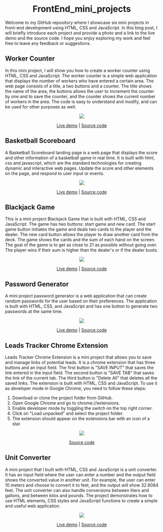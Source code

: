 <h1 align="center">FrontEnd_mini_projects</h1>
<p>
Welcome to my GitHub repository where I showcase six mini projects in front-end development using HTML, CSS and JavaScript. In this blog post, I will briefly introduce each project and provide a photo and a link to the live demo and the source code. I hope you enjoy exploring my work and feel free to leave any feedback or suggestions.
</p>
<h2>Worker Counter</h2>
<p>
In this mini project, I will show you how to create a worker counter using HTML, CSS and JavaScript. The worker counter is a simple web application that displays the number of workers who have entered a certain area. The web page consists of a title, a two buttons and a counter. The title shows the name of the area, the buttons allows the user to increment the counter by one and to save the counter, and the counter shows the current number of workers in the area. The code is easy to understand and modify, and can be used for other purposes as well.
</p>
<p align="center">
    <a href="https://codepen.io/LAHMAMI1/full/zYmGOGV">
      <img
        align="center"
        src="https://raw.githubusercontent.com/LAHMAMI1/FrontEnd_mini_projects/main/Worker_counter/worker%20counter.png"
      />
    </a>
</p>
<p align="center">
  <a href="https://codepen.io/LAHMAMI1/full/zYmGOGV">Live demo</a>
  |
  <a href="https://github.com/LAHMAMI1/FrontEnd_mini_projects/tree/main/Worker_counter">Source code</a>
</p>

<h2>Basketball Scoreboard</h2>
<p>
A Basketball Scoreboard landing page is a web page that displays the score and other information of a basketball game in real time. It is built with html, css and javascript, which are the standard technologies for creating dynamic and interactive web pages. Update the score and other elements on the page, and respond to user input or events.
</p>
<p align="center">
    <a href="https://codepen.io/LAHMAMI1/full/wvYawMp">
      <img
        align="center"
        src="https://raw.githubusercontent.com/LAHMAMI1/FrontEnd_mini_projects/main/Basketball_scoreboard/Basketball%20Scoreboard.png"
      />
    </a>
</p>
<p align="center">
  <a href="https://codepen.io/LAHMAMI1/full/wvYawMp">Live demo</a>
  |
  <a href="https://github.com/LAHMAMI1/FrontEnd_mini_projects/tree/main/Basketball_scoreboard">Source code</a>
</p>

<h2>Blackjack Game</h2>
<p>
This is a mini project Blackjack Game that is built with HTML, CSS and JavaScript. The game has two buttons: start game and new card. The start game button initiates the game and deals two cards to the player and the dealer. The new card button allows the player to draw another card from the deck. The game shows the cards and the sum of each hand on the screen. The goal of the game is to get as close to 21 as possible without going over. The player wins if their sum is higher than the dealer's or if the dealer busts.
</p>
<p align="center">
    <a href="https://codepen.io/LAHMAMI1/full/yLRNBJG">
      <img
        align="center"
        src="https://raw.githubusercontent.com/LAHMAMI1/FrontEnd_mini_projects/main/Blackjack_game/Blackjack%20Game.png"
      />
    </a>
</p>
<p align="center">
  <a href="https://codepen.io/LAHMAMI1/full/yLRNBJG">Live demo</a>
  |
  <a href="https://github.com/LAHMAMI1/FrontEnd_mini_projects/tree/main/Blackjack_game">Source code</a>
</p>

<h2>Password Generator</h2>
<p>
A mini project password generator is a web application that can create random passwords for the user based on their preferences. The application is built with HTML, CSS, and JavaScript and has one button to generate two passwords at the same time.
</p>
<p align="center">
    <a href="https://codepen.io/LAHMAMI1/full/jOeqRaO">
      <img
        align="center"
        src="https://raw.githubusercontent.com/LAHMAMI1/FrontEnd_mini_projects/main/Password_generator/Password%20Generator.png"
      />
    </a>
</p>
<p align="center">
  <a href="https://codepen.io/LAHMAMI1/full/jOeqRaO">Live demo</a>
  |
  <a href="https://github.com/LAHMAMI1/FrontEnd_mini_projects/tree/main/Password_generator">Source code</a>
</p>

<h2>Leads Tracker Chrome Extension</h2>
<p>
Leads Tracker Chrome Extension is a mini project that allows you to save and manage links of potential leads. It is a chrome extension that has three buttons and an input field. The first button is "SAVE INPUT" that saves the link entered in the input field. The second button is "SAVE TAB" that saves the link of the current tab. The third button is "Delete All" that deletes all the saved links. The extension is built with HTML, CSS and JavaScript. To use it as developer mode in Google Chrome, you need to follow these steps:

1. Download or clone the project folder from GitHub.
2. Open Google Chrome and go to chrome://extensions.
3. Enable developer mode by toggling the switch on the top right corner.
4. Click on "Load unpacked" and select the project folder.
5. The extension should appear on the extensions bar with an icon of a star.
</p>
<p align="center">
      <img
        align="center"
        src="https://github.com/LAHMAMI1/FrontEnd_mini_projects/blob/main/Leads_tracker_Chrome_extension/Leads%20Tracker.png"
      />
</p>
<p align="center">
  <a href="https://github.com/LAHMAMI1/FrontEnd_mini_projects/tree/main/Leads_tracker_Chrome_extension">Source code</a>
</p>

<h2>Unit Converter</h2>
<p>
A mini project that I built with HTML, CSS and JavaScript is a unit converter. It has an input field where the user can enter a number and the output field shows the converted value in another unit. For example, the user can enter 10 meters and choose to convert it to feet, and the output will show 32.8084 feet. The unit converter can also handle conversions between liters and gallons, and between kilos and pounds. The project demonstrates how to use HTML elements, CSS styles and JavaScript functions to create a simple and useful web application.
</p>
<p align="center">
    <a href="https://codepen.io/LAHMAMI1/full/ExdKJQm">
      <img
        align="center"
        src="https://raw.githubusercontent.com/LAHMAMI1/FrontEnd_mini_projects/main/Unit_converter/Unit%20Converter.png"
      />
    </a>
</p>
<p align="center">
  <a href="https://codepen.io/LAHMAMI1/full/ExdKJQm">Live demo</a>
  |
  <a href="https://github.com/LAHMAMI1/FrontEnd_mini_projects/tree/main/Unit_converter">Source code</a>
</p>